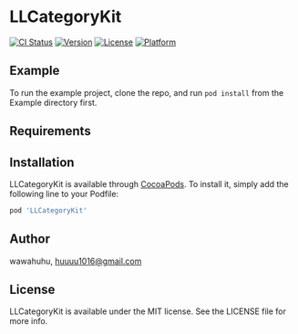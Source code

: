 # LLCategoryKit

[![CI Status](https://img.shields.io/travis/wawahuhu/LLCategoryKit.svg?style=flat)](https://travis-ci.org/wawahuhu/LLCategoryKit)
[![Version](https://img.shields.io/cocoapods/v/LLCategoryKit.svg?style=flat)](https://cocoapods.org/pods/LLCategoryKit)
[![License](https://img.shields.io/cocoapods/l/LLCategoryKit.svg?style=flat)](https://cocoapods.org/pods/LLCategoryKit)
[![Platform](https://img.shields.io/cocoapods/p/LLCategoryKit.svg?style=flat)](https://cocoapods.org/pods/LLCategoryKit)

## Example

To run the example project, clone the repo, and run `pod install` from the Example directory first.

## Requirements

## Installation

LLCategoryKit is available through [CocoaPods](https://cocoapods.org). To install
it, simply add the following line to your Podfile:

```ruby
pod 'LLCategoryKit'
```

## Author

wawahuhu, huuuu1016@gmail.com

## License

LLCategoryKit is available under the MIT license. See the LICENSE file for more info.
